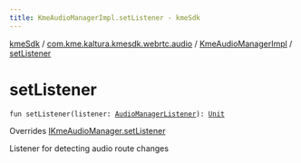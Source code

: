 ```yaml
---
title: KmeAudioManagerImpl.setListener - kmeSdk
---
```


[kmeSdk](../../index.html) / [com.kme.kaltura.kmesdk.webrtc.audio](../index.html) / [KmeAudioManagerImpl](index.html) / [setListener](./set-listener.html)

# setListener

`fun setListener(listener: `[`AudioManagerListener`](../-audio-manager-listener/index.html)`): `[`Unit`](https://kotlinlang.org/api/latest/jvm/stdlib/kotlin/-unit/index.html)

Overrides [IKmeAudioManager.setListener](../-i-kme-audio-manager/set-listener.html)

Listener for detecting audio route changes

